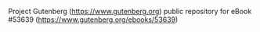 Project Gutenberg (https://www.gutenberg.org) public repository for
eBook #53639 (https://www.gutenberg.org/ebooks/53639)
